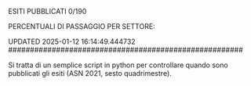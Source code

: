 ESITI PUBBLICATI 0/190 

PERCENTUALI DI PASSAGGIO PER SETTORE:

UPDATED 2025-01-12 16:14:49.444732
###################################################### 

Si tratta di un semplice script in python per controllare quando sono pubblicati gli esiti (ASN 2021, sesto quadrimestre).

